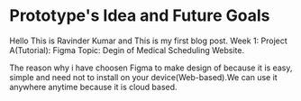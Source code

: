
# Prototype's Idea and Future Goals

Hello This is Ravinder Kumar and This is my first blog post.
Week 1: Project A(Tutorial): Figma
Topic: Degin of Medical Scheduling Website.

The reason why i have choosen Figma to make design of because it is easy, simple and need not to install on your device(Web-based).We can use it anywhere anytime because it is cloud based.







